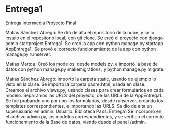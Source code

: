 # Entrega1
Entrega intermedia Proyecto Final

Matías Sánchez Abrego:
Se dió de alta el repositorio de la nube, y se lo instaló en el repositorio local, con git clone.
Se creó el proyecto con django-admin startproject Entrega1.
Se creó la app con python manage.py startapp AppEntrega1.
Se provó el correcto funcionamiento de la app con python manage.py runserver.

Matías Martos:
Creó los modelos, desde models.py, e importó la base de datos con python manage.py makemigrations; y python manage.py migrate.

Matías Sánchez Abrego:
Importó la carpeta static, usando de ejemplo lo visto en la clase.
Se importó la carpeta padre.html, usada en clase.
Creamos el archivo views.py, usando clases para crear formularios en cada modelo. 
Separamos las URLS del proyecto, de las URLS de la AppEntrega1.
Se fue probando uno por uno los formularios, desde runserver, creando los templates correspondientes, e importando las URLS.
Se dio de alta un superusuario en admin:
    Usuario: Biblioteca
    Pass: Entrega1
Se incorporó en el archivo admin.py, los modelos correspondientes, y se verificó el correcto funcionamiento de la Base de datos, viendo desde el panel /admin.


